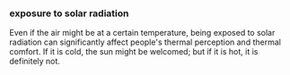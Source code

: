 ### exposure to solar radiation

Even if the air might be at a certain temperature, being exposed
to solar radiation can significantly affect people's thermal 
perception and thermal comfort. If it is cold, the sun might be 
welcomed; but if it is hot, it is definitely not.